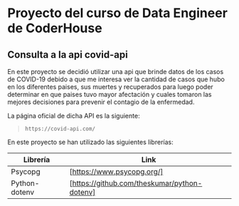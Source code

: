 # Proyecto del curso de Data Engineer de CoderHouse

## Consulta a la api covid-api

En este proyecto se decidió utilizar una api que brinde datos de los casos de COVID-19 debido a que
me interesa ver la cantidad de casos que hubo en los diferentes paises, sus muertes y recuperados
para luego poder determinar en que paises tuvo mayor afectación y cuales tomaron las mejores decisiones
para prevenir el contagio de la enfermedad.

La página oficial de dicha API es la siguiente:
> `https://covid-api.com/`

En este proyecto se han utilizado las siguientes librerías:

| Librería    | Link |
|-------------| ------ |
| Psycopg | [https://www.psycopg.org/]|
| Python-dotenv | [https://github.com/theskumar/python-dotenv]|